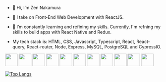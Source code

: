 - 👋 Hi, I’m Zen Nakamura  
- 👀 I take on Front-End Web Development with ReactJS.
- 🌱 I’m constantly learning and refining my skills. Currently, I'm refning my skills to build apps with React Native and Redux.

- My tech stack is: HTML, CSS, Javascript, Typescript, React, React-query, React-router, Node, Express, MySQL, PostgreSQL and CypressIO.

<img src="https://cdn.jsdelivr.net/gh/devicons/devicon/icons/html5/html5-original-wordmark.svg" height="40" width="40"/> <img src="https://cdn.jsdelivr.net/gh/devicons/devicon/icons/css3/css3-original.svg" height="40" width="40" /> <img src="https://cdn.jsdelivr.net/gh/devicons/devicon/icons/bootstrap/bootstrap-original-wordmark.svg" height="40" width="40"/> <img src="https://cdn.jsdelivr.net/gh/devicons/devicon/icons/javascript/javascript-original.svg" height="40" width="40"/> <img src="https://cdn.jsdelivr.net/gh/devicons/devicon@latest/icons/typescript/typescript-original.svg" height="40" width="40"/> <img src="https://cdn.jsdelivr.net/gh/devicons/devicon@latest/icons/react/react-original.svg" height="40" width="40"/> <img src="https://cdn.jsdelivr.net/gh/devicons/devicon@latest/icons/reactrouter/reactrouter-original.svg" height="40" width="40"/> <img src="https://cdn.jsdelivr.net/gh/devicons/devicon@latest/icons/nodejs/nodejs-plain-wordmark.svg" height="40" width="40" /> <img src="https://cdn.jsdelivr.net/gh/devicons/devicon/icons/mysql/mysql-original.svg" height="40" width="40"/> <img src="https://cdn.jsdelivr.net/gh/devicons/devicon/icons/postgresql/postgresql-original-wordmark.svg" height="40" width="40"/> <img src="https://cdn.jsdelivr.net/gh/devicons/devicon@latest/icons/cypressio/cypressio-plain.svg" height="40" width="40"/>

          
[![Top Langs](https://github-readme-stats.vercel.app/api/top-langs/?username=spookyWalrus&layout=compact&theme=radical)](https://github.com/spookyWalrus/github-readme-stats)
